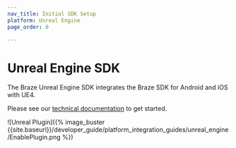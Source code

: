 ```yaml
---
nav_title: Initial SDK Setup
platform: Unreal Engine
page_order: 0

---
```


# Unreal Engine SDK

The Braze Unreal Engine SDK integrates the Braze SDK for Android and iOS with UE4.

Please see our [technical documentation][1] to get started.

![Unreal Plugin]({% image_buster {{site.baseurl}}/developer_guide/platform_integration_guides/unreal_engine/EnablePlugin.png %})

[1]: https://github.com/braze-inc/braze-unreal-sdk
[2]: {{site.baseurl}}/developer_guide/platform_integration_guides/unreal_engine/EnablePlugin.png
